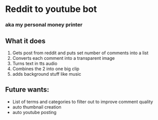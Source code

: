 # Reddit to youtube bot
### aka my personal money printer

## What it does
1. Gets post from reddit and puts set number of comments into a list
2. Converts each comment into a transparent image 
3. Turns text in tts audio
4. Combines the 2 into one big clip
5. adds background stuff like music
 
## Future wants:

- List of terms and categories to filter out to improve comment quality
- auto thumbnail creation
- auto youtube posting